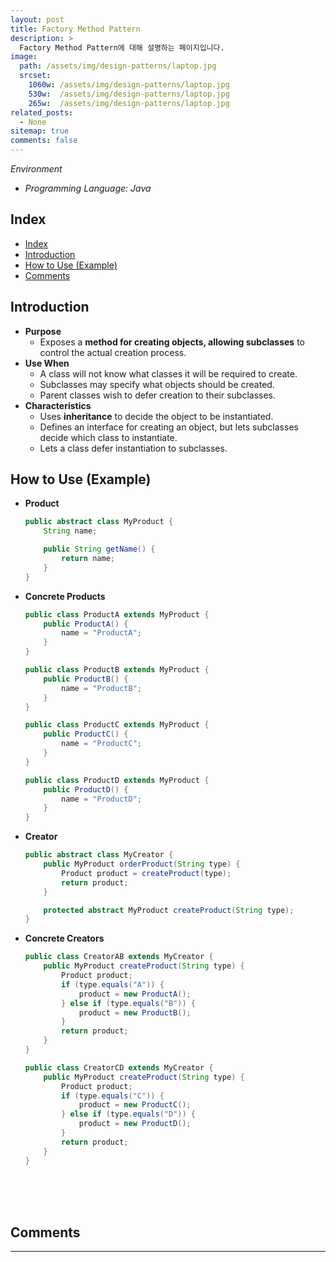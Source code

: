 ```yaml
---
layout: post
title: Factory Method Pattern
description: >
  Factory Method Pattern에 대해 설명하는 페이지입니다.
image: 
  path: /assets/img/design-patterns/laptop.jpg
  srcset:
    1060w: /assets/img/design-patterns/laptop.jpg
    530w:  /assets/img/design-patterns/laptop.jpg
    265w:  /assets/img/design-patterns/laptop.jpg
related_posts:
  - None
sitemap: true
comments: false
---
```

<i>Environment</i> 
- <i>Programming Language: Java</i>

## Index
- [Index](#index)
- [Introduction](#introduction)
- [How to Use (Example)](#how-to-use-example)
- [Comments](#comments)

## Introduction
- **Purpose**
  - Exposes a **method for creating objects, allowing subclasses** to control the actual creation process.
- **Use When**
  - A class will not know what classes it will be required to create.
  - Subclasses may specify what objects should be created.
  - Parent classes wish to defer creation to their subclasses.
- **Characteristics**
  - Uses **inheritance** to decide the object to be instantiated.
  - Defines an interface for creating an object, but lets subclasses decide which class to instantiate.
  - Lets a class defer instantiation to subclasses.

## How to Use (Example)
- **Product**
  ```java
  public abstract class MyProduct {
      String name;

      public String getName() {
          return name;
      }
  }
  ```

- **Concrete Products**
  ```java
  public class ProductA extends MyProduct {
      public ProductA() {
          name = "ProductA";
      }
  }

  public class ProductB extends MyProduct {
      public ProductB() {
          name = "ProductB";
      }
  }

  public class ProductC extends MyProduct {
      public ProductC() {
          name = "ProductC";
      }
  }

  public class ProductD extends MyProduct {
      public ProductD() {
          name = "ProductD";
      }
  }
  ```

- **Creator**
  ```java
  public abstract class MyCreator {
      public MyProduct orderProduct(String type) {
          Product product = createProduct(type);
          return product;
      }

      protected abstract MyProduct createProduct(String type);
  }
  ```

- **Concrete Creators**
  ```java
  public class CreatorAB extends MyCreator {
      public MyProduct createProduct(String type) {
          Product product;
          if (type.equals("A")) {
              product = new ProductA();
          } else if (type.equals("B")) {
              product = new ProductB();
          }
          return product;
      }
  }

  public class CreatorCD extends MyCreator {
      public MyProduct createProduct(String type) {
          Product product;
          if (type.equals("C")) {
              product = new ProductC();
          } else if (type.equals("D")) {
              product = new ProductD();
          }
          return product;
      }
  }
  ```

<br />
<br />
<br />

## Comments
<hr />
<script
  src="https://utteranc.es/client.js"
  repo="HyunJinNo/HyunJinNo.github.io"
  issue-term="pathname"
  theme="github-light"
  crossorigin="anonymous"
  async
></script>